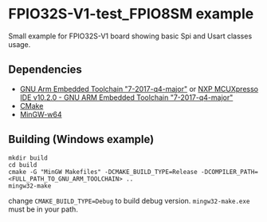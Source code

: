 # FPIO32S-V1-test_FPIO8SM example
Small example for FPIO32S-V1 board showing basic Spi and Usart classes usage.

## Dependencies

- [GNU Arm Embedded Toolchain "7-2017-q4-major"](https://developer.arm.com/open-source/gnu-toolchain/gnu-rm/downloads) or [NXP MCUXpresso IDE v10.2.0 - GNU ARM Embedded Toolchain "7-2017-q4-major"](https://www.nxp.com/support/developer-resources/software-development-tools/mcuxpresso-software-and-tools/mcuxpresso-integrated-development-environment-ide:MCUXpresso-IDE?tab=Design_Tools_Tab#nogo)
- [CMake](https://cmake.org/download/)
- [MinGW-w64](https://sourceforge.net/projects/mingw-w64)

## Building (Windows example)

```
mkdir build
cd build
cmake -G "MinGW Makefiles" -DCMAKE_BUILD_TYPE=Release -DCOMPILER_PATH=<FULL_PATH_TO_GNU_ARM_TOOLCHAIN> ..
mingw32-make
```

change `CMAKE_BUILD_TYPE=Debug` to build debug version.
`mingw32-make.exe` must be in your path.
